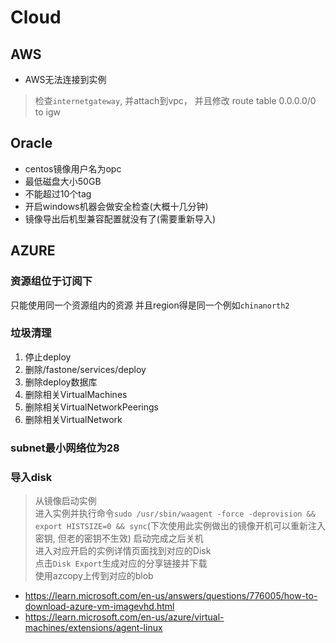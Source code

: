 # Cloud

## AWS

- AWS无法连接到实例

> 检查`internetgateway`, 并attach到vpc， 并且修改 route table
> 0.0.0.0/0 to igw

## Oracle

- centos镜像用户名为opc
- 最低磁盘大小50GB
- 不能超过10个tag
- 开启windows机器会做安全检查(大概十几分钟)
- 镜像导出后机型兼容配置就没有了(需要重新导入)

## AZURE

### 资源组位于订阅下

只能使用同一个资源组内的资源
并且region得是同一个例如`chinanorth2`

### 垃圾清理

1. 停止deploy
2. 删除/fastone/services/deploy
3. 删除deploy数据库
4. 删除相关VirtualMachines
5. 删除相关VirtualNetworkPeerings
6. 删除相关VirtualNetwork

### subnet最小网络位为28

### 导入disk

> 从镜像启动实例<br/>
> 进入实例并执行命令`sudo /usr/sbin/waagent -force -deprovision && export HISTSIZE=0 && sync`(下次使用此实例做出的镜像开机可以重新注入密钥,
> 但老的密钥不生效)
> 启动完成之后关机<br/>
> 进入对应开启的实例详情页面找到对应的Disk<br/>
> 点击`Disk Export`生成对应的分享链接并下载<br/>
> 使用azcopy上传到对应的blob<br/>

- https://learn.microsoft.com/en-us/answers/questions/776005/how-to-download-azure-vm-imagevhd.html
- https://learn.microsoft.com/en-us/azure/virtual-machines/extensions/agent-linux
